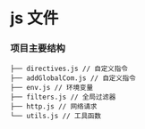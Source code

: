 # js 文件

### 项目主要结构
```
├── directives.js // 自定义指令
├── addGlobalCom.js // 自定义指令
├── env.js // 环境变量
├── filters.js // 全局过滤器
├── http.js // 网络请求
└── utils.js // 工具函数
```